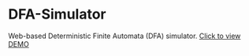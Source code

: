 # DFA-Simulator
Web-based Deterministic Finite Automata (DFA) simulator.
<a target="_blank" href="https://mahmudmardini.bartinrehberi.info/en/projects/dfa-simulator/">Click to view DEMO</a>
